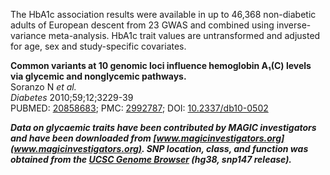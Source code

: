 The HbA1c association results were available in up to 46,368 non-diabetic adults of European descent from 23 GWAS and 
combined using inverse-variance meta-analysis. HbA1c trait values are untransformed and adjusted for age, sex and 
study-specific covariates.

**Common variants at 10 genomic loci influence hemoglobin A₁(C) levels via glycemic and nonglycemic pathways.**\
Soranzo N *et al.*\
*Diabetes* 2010;59;12;3229-39\
PUBMED: [20858683](http://ukpmc.ac.uk/abstract/MED/20858683);
PMC: [2992787](http://ukpmc.ac.uk/articles/PMC2992787);
DOI: [10.2337/db10-0502](http://dx.doi.org/10.2337%2Fdb10-0502)

***Data on glycaemic traits have been contributed by MAGIC investigators and have been downloaded from
[www.magicinvestigators.org](www.magicinvestigators.org). SNP location, class, and function was obtained from the 
[UCSC Genome Browser](https://genome.ucsc.edu/) (hg38, snp147 release).***